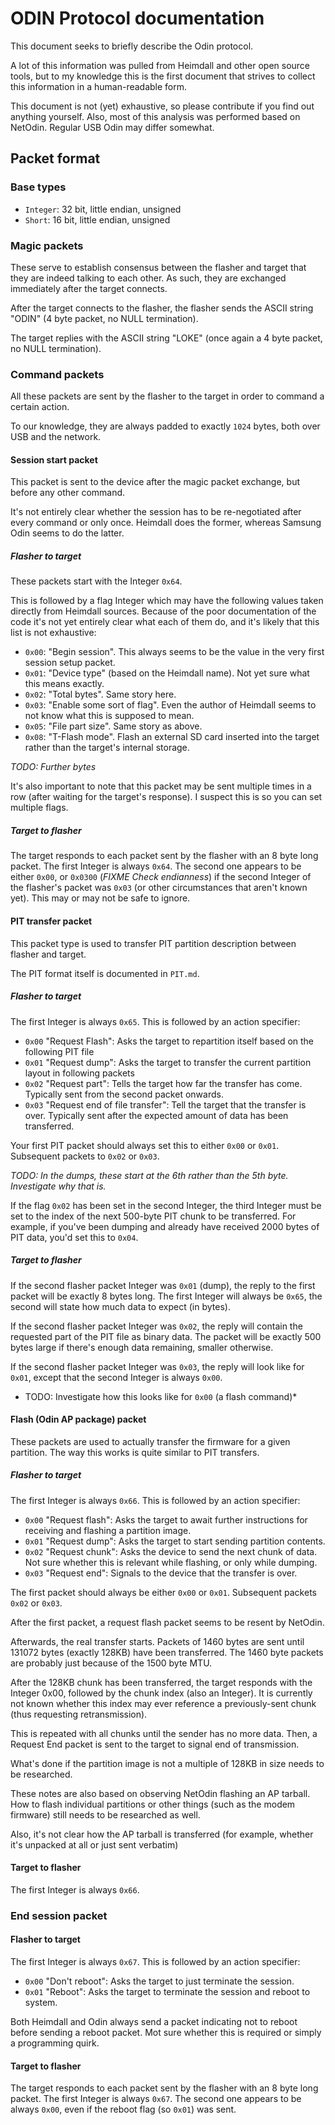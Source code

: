 # ODIN Protocol documentation

This document seeks to briefly describe the Odin protocol.

A lot of this information was pulled from Heimdall and other open source tools,
but to my knowledge this is the first document that strives to collect this information in a human-readable form.

This document is not (yet) exhaustive, so please contribute if you find out anything yourself. Also, most of this analysis was performed based on NetOdin. Regular USB Odin may differ somewhat.

## Packet format

### Base types

* `Integer`: 32 bit, little endian, unsigned
* `Short`: 16 bit, little endian, unsigned

### Magic packets

These serve to establish consensus between the flasher and target that they are indeed talking to each other. As such, they are exchanged immediately after the target connects.

After the target connects to the flasher, the flasher sends the ASCII string "ODIN" (4 byte packet, no NULL termination).

The target replies with the ASCII string "LOKE" (once again a 4 byte packet, no NULL termination).

### Command packets

All these packets are sent by the flasher to the target in order to command a certain action.

To our knowledge, they are always padded to exactly `1024` bytes, both over USB and the network.

#### Session start packet

This packet is sent to the device after the magic packet exchange, but before any other command.

It's not entirely clear whether the session has to be re-negotiated after every command or only once.
Heimdall does the former, whereas Samsung Odin seems to do the latter.

##### Flasher to target

These packets start with the Integer `0x64`.

This is followed by a flag Integer which may have the following values taken directly from Heimdall sources. Because of the poor documentation of the code it's not yet entirely clear what each of them do, and it's likely that this list is not exhaustive:

* `0x00`: "Begin session". This always seems to be the value in the very first session setup packet.
* `0x01`: "Device type" (based on the Heimdall name). Not yet sure what this means exactly.
* `0x02`: "Total bytes". Same story here.
* `0x03`: "Enable some sort of flag". Even the author of Heimdall seems to not know what this is supposed to mean.
* `0x05`: "File part size". Same story as above.
* `0x08`: "T-Flash mode". Flash an external SD card inserted into the target rather than the target's internal storage.

*TODO: Further bytes*

It's also important to note that this packet may be sent multiple times in a row (after waiting for the target's response). I suspect this is so you can set multiple flags.

##### Target to flasher

The target responds to each packet sent by the flasher with an 8 byte long packet. The first Integer is always `0x64`. The second one appears to be either `0x00`, or `0x0300` (*FIXME Check endianness*) if the second Integer of the flasher's packet was `0x03` (or other circumstances that aren't known yet). This may or may not be safe to ignore.

#### PIT transfer packet

This packet type is used to transfer PIT partition description between flasher and target.

The PIT format itself is documented in `PIT.md`.

##### Flasher to target

The first Integer is always `0x65`. This is followed by an action specifier:

* `0x00` "Request Flash": Asks the target to repartition itself based on the following PIT file
* `0x01` "Request dump": Asks the target to transfer the current partition layout in following packets
* `0x02` "Request part": Tells the target how far the transfer has come. Typically sent from the second packet onwards.
* `0x03` "Request end of file transfer": Tell the target that the transfer is over. Typically sent after the expected amount of data has been transferred.

Your first PIT packet should always set this to either `0x00` or `0x01`. Subsequent packets to `0x02` or `0x03`.

*TODO: In the dumps, these start at the 6th rather than the 5th byte. Investigate why that is.*

If the flag `0x02` has been set in the second Integer, the third Integer must be set to the index of the next 500-byte PIT chunk to be transferred. For example, if you've been dumping and already have received 2000 bytes of PIT data, you'd set this to `0x04`.

##### Target to flasher

If the second flasher packet Integer was `0x01` (dump), the reply to the first packet will be exactly 8 bytes long. The first Integer will always be `0x65`, the second will state how much data to expect (in bytes).

If the second flasher packet Integer was `0x02`, the reply will contain the requested part of the PIT file as binary data. The packet will be exactly 500 bytes large if there's enough data remaining, smaller otherwise.

If the second flasher packet Integer was `0x03`, the reply will look like for `0x01`, except that the second Integer is always `0x00`.

* TODO: Investigate how this looks like for `0x00` (a flash command)*

#### Flash (Odin AP package) packet

These packets are used to actually transfer the firmware for a given partition. The way this works is quite similar to PIT transfers.

##### Flasher to target

The first Integer is always `0x66`. This is followed by an action specifier:

* `0x00` "Request flash": Asks the target to await further instructions for receiving and flashing a partition image.
* `0x01` "Request dump":  Asks the target to start sending partition contents.
* `0x02` "Request chunk": Asks the device to send the next chunk of data. Not sure whether this is relevant while flashing, or only while dumping.
* `0x03` "Request end": Signals to the device that the transfer is over.

The first packet should always be either `0x00` or `0x01`. Subsequent packets `0x02` or `0x03`.

After the first packet, a request flash packet seems to be resent by NetOdin.

Afterwards, the real transfer starts. Packets of 1460 bytes are sent until 131072 bytes (exactly 128KB) have been transferred. The 1460 byte packets are probably just because of the 1500 byte MTU.

After the 128KB chunk has been transferred, the target responds with the Integer 0x00, followed by the chunk index (also an Integer). It is currently not known whether this index may ever reference a previously-sent chunk (thus requesting retransmission).

This is repeated with all chunks until the sender has no more data. Then, a Request End packet is sent to the target to signal end of transmission.

What's done if the partition image is not a multiple of 128KB in size needs to be researched.

These notes are also based on observing NetOdin flashing an AP tarball. How to flash individual partitions or other things (such as the modem firmware) still needs to be researched as well.

Also, it's not clear how the AP tarball is transferred (for example, whether it's unpacked at all or just sent verbatim)

#### Target to flasher

The first Integer is always `0x66`.

### End session packet

#### Flasher to target

The first Integer is always `0x67`. This is followed by an action specifier:

* `0x00` "Don't reboot": Asks the target to just terminate the session.
* `0x01` "Reboot":  Asks the target to terminate the session and reboot to system.

Both Heimdall and Odin always send a packet indicating not to reboot before sending a reboot packet. Mot sure whether this is required or simply a programming quirk.

#### Target to flasher

The target responds to each packet sent by the flasher with an 8 byte long packet. The first Integer is always `0x67`. The second one appears to be always `0x00`, even if the reboot flag (so `0x01`) was sent.
